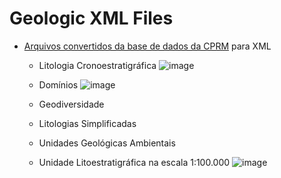 # Geologic XML Files

 - [Arquivos convertidos da base de dados da CPRM](http://geosgb.cprm.gov.br/geosgb/manuais.html
) para XML
   - Litologia Cronoestratigráfica
   ![image](https://user-images.githubusercontent.com/53950449/117207174-098a7500-adca-11eb-824e-4ac69d0b6cd1.png)

   - Domínios
   ![image](https://user-images.githubusercontent.com/53950449/117207270-29ba3400-adca-11eb-8413-dc620bcdd944.png)

   - Geodiversidade
   
   - Litologias Simplificadas
   
   - Unidades Geológicas Ambientais
   
   - Unidade Litoestratigráfica na escala 1:100.000
   ![image](https://user-images.githubusercontent.com/53950449/117206791-a862a180-adc9-11eb-8500-f90d32c3ffda.png)

